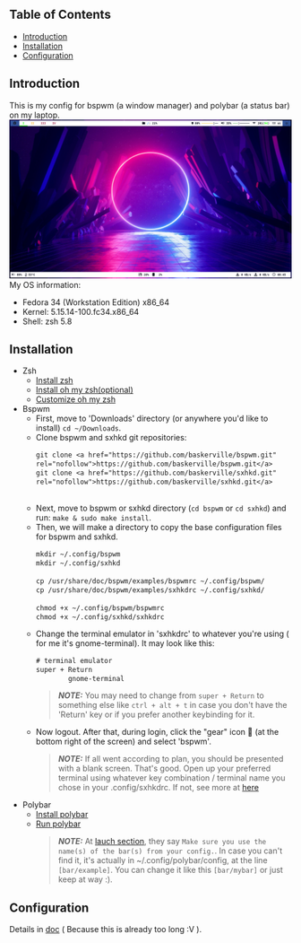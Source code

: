 ## Table of Contents
- [Introduction](#Introduction)
- [Installation](#Installation)
- [Configuration](#Configuration)

## Introduction
This is my config for bspwm (a window manager) and polybar (a status bar) on my laptop.<br />
![Screenshot](screenshot.png)
My OS information:
- Fedora 34 (Workstation Edition) x86_64
- Kernel: 5.15.14-100.fc34.x86_64
- Shell: zsh 5.8

## Installation
- Zsh
  - [Install zsh](https://github.com/ohmyzsh/ohmyzsh/wiki/Installing-ZSH)
  - [Install oh my zsh(optional)](https://github.com/ohmyzsh/ohmyzsh)
  - [Customize oh my zsh](https://www.sitepoint.com/zsh-tips-tricks/)
- Bspwm
  - First, move to 'Downloads' directory (or anywhere you'd like to install) `cd ~/Downloads`.<br />
  - Clone bspwm and sxhkd git repositories:
    ```
    git clone <a href="https://github.com/baskerville/bspwm.git" rel="nofollow">https://github.com/baskerville/bspwm.git</a>
    git clone <a href="https://github.com/baskerville/sxhkd.git" rel="nofollow">https://github.com/baskerville/sxhkd.git</a>
    ```
    <br />
  - Next, move to bspwm or sxhkd directory (`cd bspwm` or `cd sxhkd`) and run: `make & sudo make install`.<br />
  - Then, we will make a directory to copy the base configuration files for bspwm and sxhkd.
    ```
    mkdir ~/.config/bspwm
    mkdir ~/.config/sxhkd
    
    cp /usr/share/doc/bspwm/examples/bspwmrc ~/.config/bspwm/
    cp /usr/share/doc/bspwm/examples/sxhkdrc ~/.config/sxhkd/
    
    chmod +x ~/.config/bspwm/bspwmrc
    chmod +x ~/.config/sxhkd/sxhkdrc
    ```
  - Change the terminal emulator in 'sxhkdrc' to whatever you're using ( for me it's gnome-terminal). It may look like this:
    ```
    # terminal emulator
    super + Return
            gnome-terminal
    ```
    > **_NOTE:_** You may need to change from `super + Return` to something else like `ctrl + alt + t` in case you don't have the 'Return' key or if you prefer another keybinding for it. 
  - Now logout. After that, during login, click the "gear" icon  (at the bottom right of the screen) and select 'bspwm'. 
    > **_NOTE:_** If all went according to plan, you should be presented with a blank screen. That's good. Open up your preferred terminal using whatever key combination / terminal name you chose in your .config/sxhkdrc. If not, see more at [here](https://github.com/windelicato/dotfiles/wiki/bspwm-for-dummies)
- Polybar
  - [Install polybar](https://github.com/polybar/polybar#installation)
  - [Run polybar](https://github.com/polybar/polybar/wiki)
    >**_NOTE:_** At [lauch section](https://github.com/polybar/polybar/wiki#launching-the-bar-in-your-wms-bootstrap-routine), they say `Make sure you use the name(s) of the bar(s) from your config.`. In case you can't find it, it's actually in ~/.config/polybar/config, at the line `[bar/example]`. You can change it like this `[bar/mybar]` or just keep at way :).


## Configuration   
Details in [doc](https://github.com/ntritran999/bspwm-and-polybar-config/tree/main/doc) ( Because this is already too long :V ).
    
